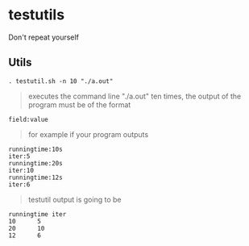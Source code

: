 testutils
=========

Don't repeat yourself

Utils
-----

	. testutil.sh -n 10 "./a.out"

> executes the command line "./a.out" ten times, the output of the program must be of the format

	field:value

> for example if your program outputs

	runningtime:10s
	iter:5
	runningtime:20s
	iter:10
	runningtime:12s
	iter:6

> testutil output is going to be

	runningtime	iter
	10		5
	20		10
	12		6